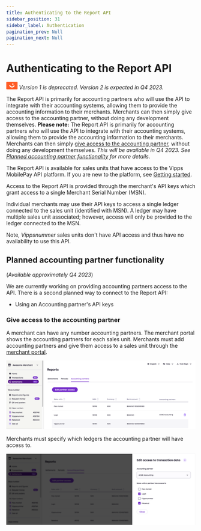 ```yaml
---
title: Authenticating to the Report API
sidebar_position: 31
sidebar_label: Authentication
pagination_prev: Null
pagination_next: Null
---
```



# Authenticating to the Report API

![Vipps](../images/vipps.png) *Version 1 is deprecated. Version 2 is expected in Q4 2023.*

The Report API is primarily for accounting partners who will use the API to integrate
with their accounting systems, allowing them to provide the accounting information to their merchants.
Merchants can then simply
give access to the accounting partner,
without doing any development themselves.
**Please note:**
The Report API is primarily for accounting partners who will use the API to integrate
with their accounting systems, allowing them to provide the accounting information to their merchants.
Merchants can then simply
[give access to the accounting partner](#give-access-to-the-accounting-partner),
without doing any development themselves.
*This will be available in Q4 2023.
See
[Planned accounting partner functionality](#planned-accounting-partner-functionality) for more details.*


The Report API is available for sales units that have access to the Vipps MobilePay API platform.
If you are new to the platform, see [Getting started](https://developer.vippsmobilepay.com/docs/getting-started).

Access to the Report API is provided through the merchant's API keys which grant access to a single Merchant Serial Number (MSN).

Individual merchants may use their API keys to access a single ledger connected to the sales unit (identified with MSN).
A ledger may have multiple sales unit associated; however, access will only be provided to the ledger connected to the MSN.

Note, *Vippsnummer* sales units don't have API access and thus have no availability to use this API.

## Planned accounting partner functionality

(*Available approximately Q4 2023*)

We are currently working on providing accounting partners access to the API.
There is a second planned way to connect to the Report API:

* Using an Accounting partner's API keys

### Give access to the accounting partner

A merchant can have any number accounting partners. The merchant portal
shows the accounting partners for each sales unit.
Merchants must add accounting partners and give them access to a sales unit through the
[merchant portal](https://portal.vipps.no).

![Overview over accounting-partners](../images/portal-accounting-partners-overview.png)

Merchants must specify which ledgers the accounting partner will have access to.

![Add a new accounting-partner](../images/portal-accounting-partners-edit.png)
